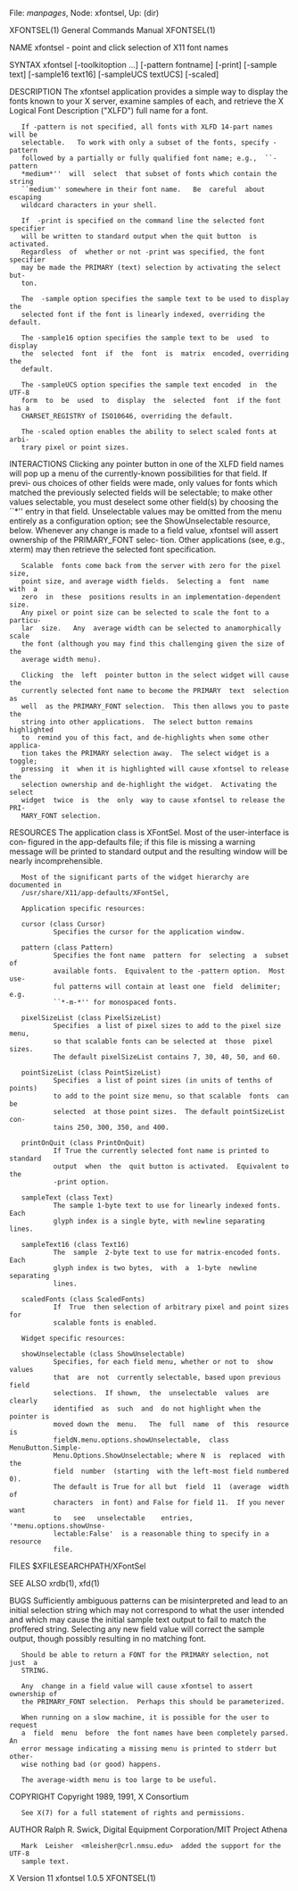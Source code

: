 File: *manpages*,  Node: xfontsel,  Up: (dir)

XFONTSEL(1)                 General Commands Manual                XFONTSEL(1)



NAME
       xfontsel - point and click selection of X11 font names

SYNTAX
       xfontsel  [-toolkitoption  ...]   [-pattern fontname] [-print] [-sample
       text] [-sample16 text16] [-sampleUCS textUCS] [-scaled]

DESCRIPTION
       The xfontsel application provides a simple way  to  display  the  fonts
       known  to  your  X  server, examine samples of each, and retrieve the X
       Logical Font Description ("XLFD") full name for a font.

       If -pattern is not specified, all fonts with XLFD 14-part names will be
       selectable.   To work with only a subset of the fonts, specify -pattern
       followed by a partially or fully qualified font name; e.g.,  ``-pattern
       *medium*''  will  select  that subset of fonts which contain the string
       ``medium'' somewhere in their font name.   Be  careful  about  escaping
       wildcard characters in your shell.

       If  -print is specified on the command line the selected font specifier
       will be written to standard output when the quit button  is  activated.
       Regardless  of  whether or not -print was specified, the font specifier
       may be made the PRIMARY (text) selection by activating the select  but‐
       ton.

       The  -sample option specifies the sample text to be used to display the
       selected font if the font is linearly indexed, overriding the default.

       The -sample16 option specifies the sample text to be  used  to  display
       the  selected  font  if  the  font  is  matrix  encoded, overriding the
       default.

       The -sampleUCS option specifies the sample text encoded  in  the  UTF-8
       form  to  be  used  to  display  the  selected  font  if the font has a
       CHARSET_REGISTRY of ISO10646, overriding the default.

       The -scaled option enables the ability to select scaled fonts at  arbi‐
       trary pixel or point sizes.

INTERACTIONS
       Clicking  any pointer button in one of the XLFD field names will pop up
       a menu of the currently-known possibilities for that field.  If  previ‐
       ous  choices  of  other  fields  were made, only values for fonts which
       matched the previously selected fields  will  be  selectable;  to  make
       other  values  selectable,  you  must  deselect  some other field(s) by
       choosing the ``*'' entry in that field.   Unselectable  values  may  be
       omitted  from  the  menu  entirely  as  a configuration option; see the
       ShowUnselectable resource, below.  Whenever any change  is  made  to  a
       field  value, xfontsel will assert ownership of the PRIMARY_FONT selec‐
       tion.  Other applications (see, e.g.,  xterm)  may  then  retrieve  the
       selected font specification.

       Scalable  fonts come back from the server with zero for the pixel size,
       point size, and average width fields.  Selecting a  font  name  with  a
       zero  in  these  positions results in an implementation-dependent size.
       Any pixel or point size can be selected to scale the font to a particu‐
       lar  size.   Any  average width can be selected to anamorphically scale
       the font (although you may find this challenging given the size of  the
       average width menu).

       Clicking  the  left  pointer button in the select widget will cause the
       currently selected font name to become the PRIMARY  text  selection  as
       well  as the PRIMARY_FONT selection.  This then allows you to paste the
       string into other applications.  The select button remains  highlighted
       to  remind you of this fact, and de-highlights when some other applica‐
       tion takes the PRIMARY selection away.  The select widget is a  toggle;
       pressing  it  when it is highlighted will cause xfontsel to release the
       selection ownership and de-highlight the widget.  Activating the select
       widget  twice  is  the  only  way to cause xfontsel to release the PRI‐
       MARY_FONT selection.

RESOURCES
       The application class is XFontSel.  Most of the user-interface is  con‐
       figured  in  the  app-defaults  file; if this file is missing a warning
       message will be printed to standard output  and  the  resulting  window
       will be nearly incomprehensible.

       Most of the significant parts of the widget hierarchy are documented in
       /usr/share/X11/app-defaults/XFontSel,

       Application specific resources:

       cursor (class Cursor)
               Specifies the cursor for the application window.

       pattern (class Pattern)
               Specifies the font name  pattern  for  selecting  a  subset  of
               available fonts.  Equivalent to the -pattern option.  Most use‐
               ful patterns will contain at least one  field  delimiter;  e.g.
               ``*-m-*'' for monospaced fonts.

       pixelSizeList (class PixelSizeList)
               Specifies  a list of pixel sizes to add to the pixel size menu,
               so that scalable fonts can be selected at  those  pixel  sizes.
               The default pixelSizeList contains 7, 30, 40, 50, and 60.

       pointSizeList (class PointSizeList)
               Specifies  a list of point sizes (in units of tenths of points)
               to add to the point size menu, so that scalable  fonts  can  be
               selected  at those point sizes.  The default pointSizeList con‐
               tains 250, 300, 350, and 400.

       printOnQuit (class PrintOnQuit)
               If True the currently selected font name is printed to standard
               output  when  the  quit button is activated.  Equivalent to the
               -print option.

       sampleText (class Text)
               The sample 1-byte text to use for linearly indexed fonts.  Each
               glyph index is a single byte, with newline separating lines.

       sampleText16 (class Text16)
               The  sample  2-byte text to use for matrix-encoded fonts.  Each
               glyph index is two bytes,  with  a  1-byte  newline  separating
               lines.

       scaledFonts (class ScaledFonts)
               If  True  then selection of arbitrary pixel and point sizes for
               scalable fonts is enabled.

       Widget specific resources:

       showUnselectable (class ShowUnselectable)
               Specifies, for each field menu, whether or not to  show  values
               that  are  not  currently selectable, based upon previous field
               selections.  If shown,  the  unselectable  values  are  clearly
               identified  as  such  and  do not highlight when the pointer is
               moved down the  menu.   The  full  name  of  this  resource  is
               fieldN.menu.options.showUnselectable,  class MenuButton.Simple‐
               Menu.Options.ShowUnselectable; where N  is  replaced  with  the
               field  number  (starting  with the left-most field numbered 0).
               The default is True for all but  field  11  (average  width  of
               characters  in font) and False for field 11.  If you never want
               to   see   unselectable    entries,    '*menu.options.showUnse‐
               lectable:False'  is a reasonable thing to specify in a resource
               file.

FILES
        $XFILESEARCHPATH/XFontSel

SEE ALSO
       xrdb(1), xfd(1)

BUGS
       Sufficiently ambiguous patterns can be misinterpreted and  lead  to  an
       initial  selection  string  which  may  not correspond to what the user
       intended and which may cause the initial sample text output to fail  to
       match the proffered string.  Selecting any new field value will correct
       the sample output, though possibly resulting in no matching font.

       Should be able to return a FONT for the PRIMARY selection, not  just  a
       STRING.

       Any  change in a field value will cause xfontsel to assert ownership of
       the PRIMARY_FONT selection.  Perhaps this should be parameterized.

       When running on a slow machine, it is possible for the user to  request
       a  field  menu  before  the font names have been completely parsed.  An
       error message indicating a missing menu is printed to stderr but other‐
       wise nothing bad (or good) happens.

       The average-width menu is too large to be useful.

COPYRIGHT
       Copyright 1989, 1991,  X Consortium

       See X(7) for a full statement of rights and permissions.

AUTHOR
       Ralph R. Swick, Digital Equipment Corporation/MIT Project Athena

       Mark  Leisher  <mleisher@crl.nmsu.edu>  added the support for the UTF-8
       sample text.



X Version 11                    xfontsel 1.0.5                     XFONTSEL(1)
